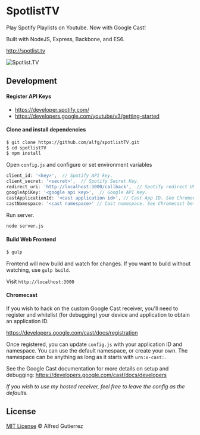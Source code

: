 # SpotlistTV

Play Spotify Playlists on Youtube. Now with Google Cast!

Built with NodeJS, Express, Backbone, and ES6.

http://spotlist.tv

![Spotlist.TV](screenshot.png)


## Development

#### Register API Keys
- https://developer.spotify.com/
- https://developers.google.com/youtube/v3/getting-started


#### Clone and install dependencies

```bash
$ git clone https://github.com/alfg/spotlistTV.git
$ cd spotlistTV
$ npm install
```

Open `config.js` and configure or set environment variables

```javascript
client_id: '<key>',  // Spotify API key.
client_secret: '<secret>',  // Spotify Secret Key.
redirect_uri: 'http://localhost:3000/callback',  // Spotify redirect URI.
googleApiKey: '<google api key>',  // Google API Key.
castApplicationId: '<cast application id>', // Cast App ID. See Chromecast below.
castNamespace: '<cast namespace>' // Cast namespace. See Chromecast below.
```

Run server.
```bash
node server.js
```

#### Build Web Frontend
```bash
$ gulp
```

Frontend will now build and watch for changes. If you want to build without watching, use `gulp build`.

Visit `http://localhost:3000`


#### Chromecast
If you wish to hack on the custom Google Cast receiver, you'll need to register and whitelist (for debugging) your device and application to obtain an application ID.

https://developers.google.com/cast/docs/registration

Once registered, you can update `config.js` with your application ID and namespace.
You can use the default namespace, or create your own. The namespace can be anything as long as it starts with `urn:x-cast:`.

See the Google Cast documentation for more details on setup and debugging:
https://developers.google.com/cast/docs/developers

*If you wish to use my hosted receiver, feel free to leave the config as the defaults.*

## License

[MIT License](http://alfg.mit-license.org/) © Alfred Gutierrez
